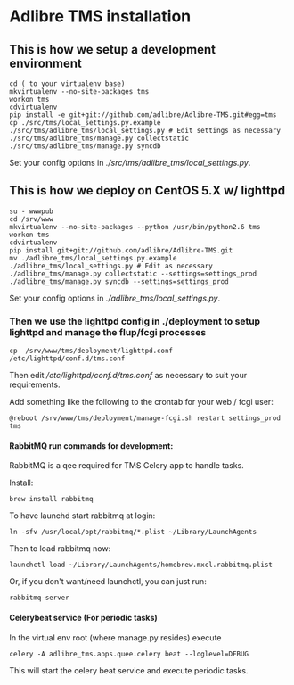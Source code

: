# Adlibre TMS installation

## This is how we setup a development environment

    cd ( to your virtualenv base)
    mkvirtualenv --no-site-packages tms
    workon tms
    cdvirtualenv
    pip install -e git+git://github.com/adlibre/Adlibre-TMS.git#egg=tms
    cp ./src/tms/local_settings.py.example ./src/tms/adlibre_tms/local_settings.py # Edit settings as necessary
    ./src/tms/adlibre_tms/manage.py collectstatic
    ./src/tms/adlibre_tms/manage.py syncdb

Set your config options in _./src/tms/adlibre_tms/local_settings.py_.

## This is how we deploy on CentOS 5.X w/ lighttpd

    su - wwwpub
    cd /srv/www
    mkvirtualenv --no-site-packages --python /usr/bin/python2.6 tms
    workon tms
    cdvirtualenv
    pip install git+git://github.com/adlibre/Adlibre-TMS.git
    mv ./adlibre_tms/local_settings.py.example ./adlibre_tms/local_settings.py # Edit as necessary
    ./adlibre_tms/manage.py collectstatic --settings=settings_prod
    ./adlibre_tms/manage.py syncdb --settings=settings_prod

Set your config options in _./adlibre_tms/local_settings.py_.

### Then we use the lighttpd config in ./deployment to setup lighttpd and manage the flup/fcgi processes

    cp  /srv/www/tms/deployment/lighttpd.conf /etc/lighttpd/conf.d/tms.conf

Then edit _/etc/lighttpd/conf.d/tms.conf_ as necessary to suit your requirements.

Add something like the following to the crontab for your web / fcgi user:

    @reboot /srv/www/tms/deployment/manage-fcgi.sh restart settings_prod tms

#### RabbitMQ run commands for development:

RabbitMQ is a qee required for TMS Celery app to handle tasks.

Install:

    brew install rabbitmq

To have launchd start rabbitmq at login:

    ln -sfv /usr/local/opt/rabbitmq/*.plist ~/Library/LaunchAgents

Then to load rabbitmq now:

    launchctl load ~/Library/LaunchAgents/homebrew.mxcl.rabbitmq.plist

Or, if you don't want/need launchctl, you can just run:

    rabbitmq-server

#### Celerybeat service (For periodic tasks)

In the virtual env root (where manage.py resides) execute

    celery -A adlibre_tms.apps.quee.celery beat --loglevel=DEBUG

This will start the celery beat service and execute periodic tasks. 